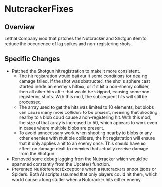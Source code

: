 # NutcrackerFixes

## Overview
Lethal Company mod that patches the Nutcracker and Shotgun item to reduce the occurrence of lag spikes and non-registering shots. 

## Specific Changes
- Patched the Shotgun hit registration to make it more consistent.
    - The hit registration would bail out if some conditions for dealing damage failed. If the shot was obstructed, the shot's sphere cast started inside an enemy's hitbox, or if it hit a non-enemy collider, then all other hits after that would be skipped, causing some non-registering shots. With this mod, the subsequent hits will still be processed.
    - The array used to get the hits was limited to 10 elements, but blobs can cause many more colliders to be present, meaning that shooting nearby to a blob could cause a non-registering hit. With this mod, the size of that array is increased to 50, which appears to work even in cases where multiple blobs are present.
    - To avoid unnecessary work when shooting nearby to blobs or any other enemies with multiple colliders, the hit registration will ensure that it only applies a hit to an enemy once. This should have no effect on damage dealt to enemies that actually receive damage from the Shotgun.
- Removed some debug logging from the Nutcracker which would be spammed constantly from the Update() function.
- Prevented NullReferenceExceptions when a Nutcrackers shoot Blobs or Spiders. Both AI scripts assumed that only players could hit them, which would cause a long stutter when a Nutcracker hits either enemy.
